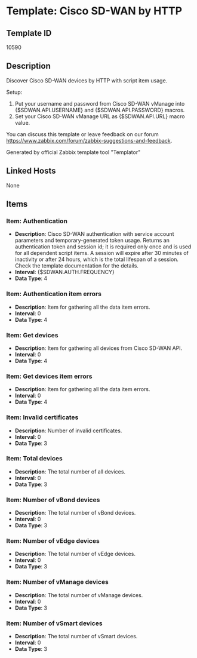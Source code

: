 # Template: Cisco SD-WAN by HTTP

## Template ID
10590

## Description
Discover Cisco SD-WAN devices by HTTP with script item usage.

Setup:
1. Put your username and password from Cisco SD-WAN vManage into {$SDWAN.API.USERNAME} and {$SDWAN.API.PASSWORD} macros.
2. Set your Cisco SD-WAN vManage URL as {$SDWAN.API.URL} macro value.

You can discuss this template or leave feedback on our forum https://www.zabbix.com/forum/zabbix-suggestions-and-feedback.

Generated by official Zabbix template tool "Templator"

## Linked Hosts
None

## Items

### Item: Authentication
- **Description**: Cisco SD-WAN authentication with service account parameters and temporary-generated token usage.
Returns an authentication token and session id; it is required only once and is used for all dependent script items.
A session will expire after 30 minutes of inactivity or after 24 hours, which is the total lifespan of a session.
Check the template documentation for the details.
- **Interval**: {$SDWAN.AUTH.FREQUENCY}
- **Data Type**: 4

### Item: Authentication item errors
- **Description**: Item for gathering all the data item errors.
- **Interval**: 0
- **Data Type**: 4

### Item: Get devices
- **Description**: Item for gathering all devices from Cisco SD-WAN API.
- **Interval**: 0
- **Data Type**: 4

### Item: Get devices item errors
- **Description**: Item for gathering all the data item errors.
- **Interval**: 0
- **Data Type**: 4

### Item: Invalid certificates
- **Description**: Number of invalid certificates.
- **Interval**: 0
- **Data Type**: 3

### Item: Total devices
- **Description**: The total number of all devices.
- **Interval**: 0
- **Data Type**: 3

### Item: Number of vBond devices
- **Description**: The total number of vBond devices.
- **Interval**: 0
- **Data Type**: 3

### Item: Number of vEdge devices
- **Description**: The total number of vEdge devices.
- **Interval**: 0
- **Data Type**: 3

### Item: Number of vManage devices
- **Description**: The total number of vManage devices.
- **Interval**: 0
- **Data Type**: 3

### Item: Number of vSmart devices
- **Description**: The total number of vSmart devices.
- **Interval**: 0
- **Data Type**: 3

